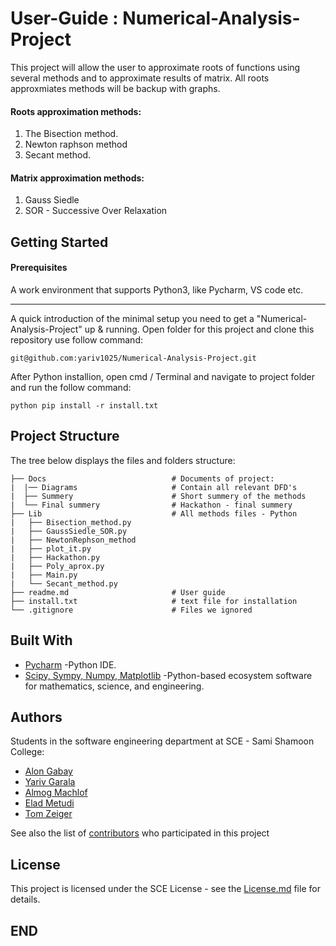 # User-Guide : Numerical-Analysis-Project

This project will allow the user to approximate roots of functions using several methods and to approximate results of matrix.
All roots approxmiates methods will be backup with graphs.
#### Roots approximation methods:
1. The Bisection method.
2. Newton raphson method
3. Secant method.

#### Matrix approximation methods:
1. Gauss Siedle
2. SOR - Successive Over Relaxation

## Getting Started
#### Prerequisites

A work environment that supports Python3, like Pycharm, VS code etc.
_____________________

A quick introduction of the minimal setup you need to get a "Numerical-Analysis-Project" up & running.
Open folder for this project and clone this repository use follow command:
```
git@github.com:yariv1025/Numerical-Analysis-Project.git
```
After Python installion, open cmd / Terminal and navigate to project folder and run the follow command:
```
python pip install -r install.txt
```

Project Structure
------------------
The tree below displays the files and folders structure:
```
├── Docs                            # Documents of project:
|  |── Diagrams                     # Contain all relevant DFD's
|  ├── Summery                      # Short summery of the methods
|  └── Final summery                # Hackathon - final summery  
├── Lib                             # All methods files - Python
|   ├── Bisection_method.py
|   ├── GaussSiedle_SOR.py
|   ├── NewtonRephson_method
|   ├── plot_it.py
|   ├── Hackathon.py
|   ├── Poly_aprox.py
|   ├── Main.py
|   └── Secant_method.py
├── readme.md                       # User guide
├── install.txt                     # text file for installation
└── .gitignore                      # Files we ignored

```
Built With
----------
* [Pycharm](https://www.jetbrains.com/pycharm/) -Python IDE.
* [Scipy, Sympy, Numpy, Matplotlib](https://www.scipy.org/) -Python-based ecosystem software for mathematics, science, and engineering.

Authors
-------
Students in the software engineering department at SCE - Sami Shamoon College:
* [Alon Gabay](https://github.com/alongabay)
* [Yariv Garala](https://github.com/yariv1025)
* [Almog Machlof](https://github.com/Almogma)
* [Elad Metudi]()
* [Tom Zeiger]()

See also the list of [contributors](https://github.com/yariv1025/Numerical_Analysis_Project/graphs/contributors) who participated in this project

License
-------
This project is licensed under the SCE License - see the [License.md](https://gist.github.com/Numerical_Analysis_Project/LICENSE.md) file for  details.

## END
